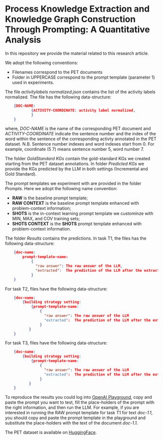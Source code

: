 Process Knowledge Extraction and Knowledge Graph Construction Through Prompting: A Quantitative Analysis
=====================================================================

In this repository we provide the material related to this research article.

We adopt the following conventions:
- Filenames correspond to the PET documents
- Folder in UPPERCASE correspond to the prompt template (parameter 1) used in experiments.

The file *activitylabels normalized.json* contains the list of the activity labels normalized.
The file has the following data-structure:
```json
    {DOC-NAME:
            {ACTIVITY-COORDINATE: activity label normalized,
            }
    }
```
where, *DOC-NAME* is the name of the corresponding PET document and *ACTIVITY-COORDINATE* indicate the sentence number and the index of the word within the sentence of the corresponding activty annotated in the PET dataset.
N.B. Sentence number indexes and word indexes start from 0.
For example,  coordinate (5 7) means sentence number 5, word number 7.

The folder *GoldStandard KGs* contain the gold-standard KGs we created starting from the PET dataset annotations.
In folder *Predicted KGs* we provide the KGs predicted by the LLM in both settings (Incremental  and Gold Standard).

The prompt templates we experiment with are provided in the folder *Prompts*.
Here we adopt the following name convention:
- **RAW** is the baseline prompt template;
- **RAW CONTEXT** is the baseline prompt template enhanced with problem-context information;
- **SHOTS** is the in-context learning prompt template we custominze with MIN, MAX, and COV training sets;
- **SHOTS CONTEXT** is the **SHOTS** prompt template enhanced with problem-context information.

The folder *Results* contains the predictions.
In task T1, the files has the following data-structure:
```json
    {doc-name:
        prompt-template-name:
            {
              "raw answer": The raw answer of the LLM,
              "extracted":  The prediction of the LLM after the extraction of the activity labels
            }
    }
```    
For task T2, files have the following data-structure:
```json
    {doc-name:
        {building strategy setting:
            {prompt-template-name:
                {
                  "raw answer": The raw answer of the LLM
                  "extracted":  The prediction of the LLM after the extraction of the actor-performer relations
                }
           }
    }
```
For task T3, files have the following data-structure:
```json
    {doc-name:
        {building strategy setting:
            {prompt-template-name:
                {
                  "raw answer": The raw answer of the LLM
                  "extracted":  The prediction of the LLM after the extraction of the activity relations
                }
           }
    }
```

To reproduce the results you could log into [OpenAI Playground](https://platform.openai.com/playground), copy and paste the prompt you want to test, fill the place-holders of the prompt with the right information,  and then run the LLM.
For example, if you are interested in running the RAW prompt template for task T1 for text *doc-1.1*, you should copy and paste the prompt template in the playground and substitute the place-holders with the text of the document *doc-1.1*.

The PET dataset is available on [HuggingFace](https://huggingface.co/datasets/patriziobellan/PETv11).